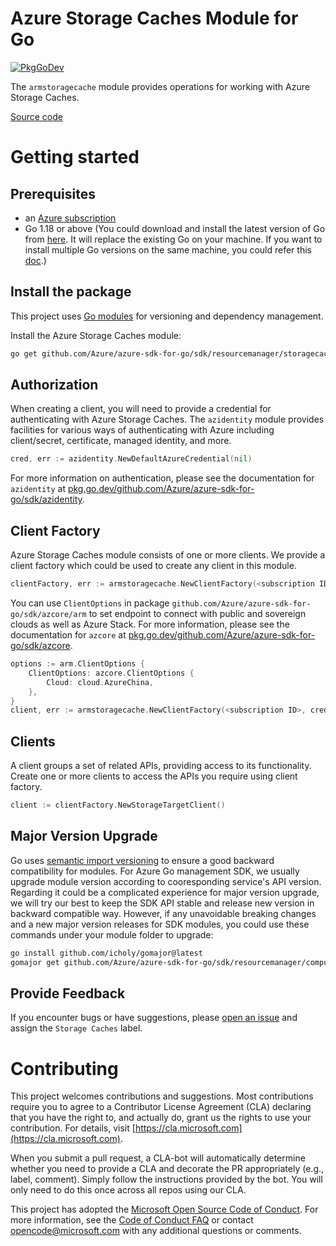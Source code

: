 # Azure Storage Caches Module for Go

[![PkgGoDev](https://pkg.go.dev/badge/github.com/Azure/azure-sdk-for-go/sdk/resourcemanager/storagecache/armstoragecache/v2)](https://pkg.go.dev/github.com/Azure/azure-sdk-for-go/sdk/resourcemanager/storagecache/armstoragecache/v2)

The `armstoragecache` module provides operations for working with Azure Storage Caches.

[Source code](https://github.com/Azure/azure-sdk-for-go/tree/main/sdk/resourcemanager/storagecache/armstoragecache)

# Getting started

## Prerequisites

- an [Azure subscription](https://azure.microsoft.com/free/)
- Go 1.18 or above (You could download and install the latest version of Go from [here](https://go.dev/doc/install). It will replace the existing Go on your machine. If you want to install multiple Go versions on the same machine, you could refer this [doc](https://go.dev/doc/manage-install).)

## Install the package

This project uses [Go modules](https://github.com/golang/go/wiki/Modules) for versioning and dependency management.

Install the Azure Storage Caches module:

```sh
go get github.com/Azure/azure-sdk-for-go/sdk/resourcemanager/storagecache/armstoragecache/v2
```

## Authorization

When creating a client, you will need to provide a credential for authenticating with Azure Storage Caches.  The `azidentity` module provides facilities for various ways of authenticating with Azure including client/secret, certificate, managed identity, and more.

```go
cred, err := azidentity.NewDefaultAzureCredential(nil)
```

For more information on authentication, please see the documentation for `azidentity` at [pkg.go.dev/github.com/Azure/azure-sdk-for-go/sdk/azidentity](https://pkg.go.dev/github.com/Azure/azure-sdk-for-go/sdk/azidentity).

## Client Factory

Azure Storage Caches module consists of one or more clients. We provide a client factory which could be used to create any client in this module.

```go
clientFactory, err := armstoragecache.NewClientFactory(<subscription ID>, cred, nil)
```

You can use `ClientOptions` in package `github.com/Azure/azure-sdk-for-go/sdk/azcore/arm` to set endpoint to connect with public and sovereign clouds as well as Azure Stack. For more information, please see the documentation for `azcore` at [pkg.go.dev/github.com/Azure/azure-sdk-for-go/sdk/azcore](https://pkg.go.dev/github.com/Azure/azure-sdk-for-go/sdk/azcore).

```go
options := arm.ClientOptions {
    ClientOptions: azcore.ClientOptions {
        Cloud: cloud.AzureChina,
    },
}
client, err := armstoragecache.NewClientFactory(<subscription ID>, cred, &options)
```

## Clients

A client groups a set of related APIs, providing access to its functionality.  Create one or more clients to access the APIs you require using client factory.

```go
client := clientFactory.NewStorageTargetClient()
```

## Major Version Upgrade

Go uses [semantic import versioning](https://github.com/golang/go/wiki/Modules#semantic-import-versioning) to ensure a good backward compatibility for modules. For Azure Go management SDK, we usually upgrade module version according to cooresponding service's API version. Regarding it could be a complicated experience for major version upgrade, we will try our best to keep the SDK API stable and release new version in backward compatible way. However, if any unavoidable breaking changes and a new major version releases for SDK modules, you could use these commands under your module folder to upgrade:

```sh
go install github.com/icholy/gomajor@latest
gomajor get github.com/Azure/azure-sdk-for-go/sdk/resourcemanager/compute/armcompute@latest
```

## Provide Feedback

If you encounter bugs or have suggestions, please
[open an issue](https://github.com/Azure/azure-sdk-for-go/issues) and assign the `Storage Caches` label.

# Contributing

This project welcomes contributions and suggestions. Most contributions require
you to agree to a Contributor License Agreement (CLA) declaring that you have
the right to, and actually do, grant us the rights to use your contribution.
For details, visit [https://cla.microsoft.com](https://cla.microsoft.com).

When you submit a pull request, a CLA-bot will automatically determine whether
you need to provide a CLA and decorate the PR appropriately (e.g., label,
comment). Simply follow the instructions provided by the bot. You will only
need to do this once across all repos using our CLA.

This project has adopted the
[Microsoft Open Source Code of Conduct](https://opensource.microsoft.com/codeofconduct/).
For more information, see the
[Code of Conduct FAQ](https://opensource.microsoft.com/codeofconduct/faq/)
or contact [opencode@microsoft.com](mailto:opencode@microsoft.com) with any
additional questions or comments.